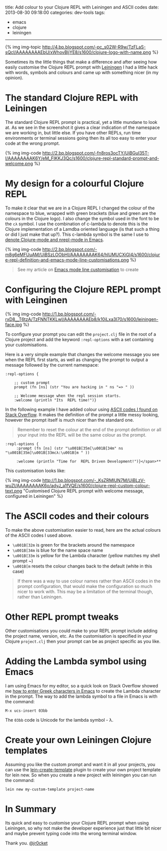 title: Add colour to your Clojure REPL with Leiningen and ASCII codes
date: 2013-08-30 09:18:00
categories: dev-tools
tags: 
- emacs
- clojure
- leiningen
---

{% img img-topic http://4.bp.blogspot.com/-pc_s02W-R9w/TzFLaS-sQcI/AAAAAAAAEbU/xWhovBljYE8/s1600/clojure-logo-with-name.png %} 

Sometimes its the little things that make a difference and after seeing how easily customise the Clojure REPL prompt with [Leiningen](http://leiningen.org/) I had a little hack with words, symbols and colours and came up with something nicer (in my opinion).

<!-- more -->

# The standard Clojure REPL with Leiningen

The standard Clojure REPL prompt is practical, yet a little mundane to look at.  As we see in the screenshot it gives a clear indication of the namespace we are working in, but little else.  If you have other REPLs, run time environments or terminal sessions going then its all too easy to enter your code at the wrong prompt.

{% img img-code http://2.bp.blogspot.com/-fn8ros3ocTY/UiBGuI35T-I/AAAAAAAAK6Y/eM_FIKKJ3Qc/s1600/clojure-repl-standard-prompt-and-welcome.png %} 

# My design for a colourful Clojure REPL

To make it clear that we are in a Clojure REPL I changed the colour of the namespace to blue, wrapped with green brackets (blue and green are the colours in the Clojure logo).  I also change the symbol used in the font to be the  `cλ` symbol.  I use the combination of c-lambda to denote this is the Clojure implementation of a Lamdba oriented language (is that such a thing or did I just make that up?).  This c-lambda symbol is the same I use to [denote Clojure-mode and nrepl-mode in Emacs](http://jr0cket.co.uk/2013/01/tweeking-emacs-modeline-for-clojure.html).

{% img img-code http://2.bp.blogspot.com/-m8g6eMFUuAM/UiBSzLOObHI/AAAAAAAAK64/hIUMUCXiGl4/s1600/clojure-repl-definition-and-emacs-mode-line-customisations.png %} 

> See my article on [Emacs mode line customisation](http://jr0cket.co.uk/2013/01/tweeking-emacs-modeline-for-clojure.html) to create 

# Configuring the Clojure REPL prompt with Leinginen

{% img img-code http://1.bp.blogspot.com/-rxD8__T6tzA/TzFNNTKKLwI/AAAAAAAAEb8/k10iLxa3I70/s1600/leiningen-face.jpg %}

To configure your prompt you can edit the `project.clj` file in the root of a Clojure project and add the keyword `:repl-options` with a set containing your customisations.

Here is a very simple example that changes the welcome message you see when the REPL first starts, as well as changing the prompt to output a message followed by the current namespace:

    :repl-options {

        ;; custom prompt
        prompt (fn [ns] (str "You are hacking in " ns "=> " ))

        ;; Welcome message when the repl session starts.
        :welcome (println "Its  REPL time!")}


In the following  example I have added colour using [ASCII codes I found on Stack Overflow](http://stackoverflow.com/questions/5762491/how-to-print-color-in-console-using-system-out-println).  It makes the definition of the prompt a little messy looking, however the prompt itself is much nicer than the standard one. 

> Remember to reset the colour at the end of the prompt definition or all your input into the REPL will be the same colour as the prompt.

    :repl-options {
         :prompt (fn [ns] (str "\u001B[35m[\u001B[34m" ns "\u001B[35m]\u001B[33mcλ:\u001B[m " ))
    
         :welcome (println "Time for  REPL Driven Development!")}</span>**

This customisation looks like:

{% img img-code http://1.bp.blogspot.com/-_KsZRMlUN7M/UiBLzV-wuZI/AAAAAAAAK6o/adyJ_a1fVQE/s1600/clojure-repl-custom-colour-text.png "Customised Clojure REPL prompt with welcome message, configured in Leiningen" %} 


# The ASCII codes and their colours

To make the above customisation easier to read, here are the actual colours of the ASCII codes I used above.

* `\u001B[32m` is green for the brackets around the namespace
* `\u001B[34m` is blue for the name space name
* `\u001B[33m` is yellow for the Lambda character (yellow matches my shell prompt ~)
* `\u001B[m`   resets the colour changes back to the default (white in this case)

> If there was a way to use colour names rather than ASCII codes in the prompt configuration, that would make the configuration so much nicer to work with.  This may be a limitation of the terminal though, rather than Leiningen.

# Other REPL prompt tweaks 

Other customisations you could make to your REPL prompt include adding the project name, version, etc.  As the customisation is specified in your Clojure `project.clj` then your prompt can be as project specific as you like.

# Adding the Lambda symbol using Emacs

I am using Emacs for my editor, so a quick look on Stack Overflow showed me [how to enter Greek characters in Emacs](http://stackoverflow.com/questions/10192341/how-to-enter-greek-characters-in-emacs) to create the Lambda character in the prompt.  The way to add the lambda symbol to a file in Emacs is with the command:

    M-x ucs-insert 03bb

The `03bb` code is Unicode for the lambda symbol - λ.

# Create your own Leiningen Clojure templates

Assuming you like the custom prompt and want it in all your projects,  you can use the [lein-create-template](https://github.com/tcw/lein-create-template) plugin to create your own project template for lein new.  So when you create a new project with leiningen you can run the command:

    lein new my-custom-template project-name

# In Summary

Its quick and easy to customise your Clojure REPL prompt when using Leiningen,  so why not make the developer experience just that little bit nicer and maybe prevent typing code into the wrong terminal window.

Thank you.
[@jr0cket](https://twitter.com/jr0cket)

